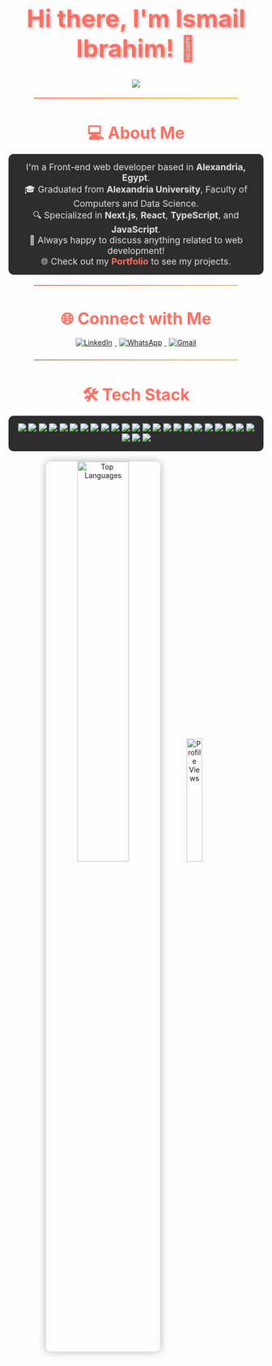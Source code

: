 <h1 align="center" style="font-family: 'Inter', sans-serif; font-size: 3rem; color: #ff6f61; text-shadow: 2px 2px 5px rgba(0, 0, 0, 0.3);">
  Hi there, I'm Ismail Ibrahim! 👋
</h1>

<p align="center">
  <a href="https://github.com/DenverCoder1/readme-typing-svg">
    <img src="https://readme-typing-svg.herokuapp.com/?lines=Front-End%20Web%20Developer;Continuous%20Learner;Open%20to%20Collaboration&font=Fira%20Code&center=true&width=500&height=50&color=ff6f61&vCenter=true&size=30">
  </a>
</p>

<hr style="border: 0; height: 2px; background: linear-gradient(to right, #ff6f61, #ffcc00); margin: 20px auto; width: 80%;">

<h3 align="center" style="font-family: 'Inter', sans-serif; color: #ff6f61; font-size: 2rem; margin-bottom: 10px;">💻 About Me</h3>

<p align="center" style="font-family: 'Inter', sans-serif; font-size: 1.1rem; color: #e0e0e0; padding: 15px; border-radius: 10px; background-color: #2d2d2d; max-width: 800px; margin: 0 auto;">
  I'm a Front-end web developer based in <b>Alexandria, Egypt</b>.<br>
  🎓 Graduated from <b>Alexandria University</b>, Faculty of Computers and Data Science.<br>
  🔍 Specialized in <b>Next.js</b>, <b>React</b>, <b>TypeScript</b>, and <b>JavaScript</b>.<br>
  💬 Always happy to discuss anything related to web development!<br>
  🌐 Check out my <a href="http://www.ismailibrahim.tech/" style="color: #ff6f61; text-decoration: none; font-weight: bold;">Portfolio</a> to see my projects.<br>
</p>

<hr style="border: 0; height: 2px; background: linear-gradient(to right, #ff6f61, #ffcc00); margin: 20px auto; width: 80%;">

<h3 align="center" style="font-family: 'Inter', sans-serif; color: #ff6f61; font-size: 2rem; margin-bottom: 10px;">🌐 Connect with Me</h3>

<p align="center">
  <a href="https://linkedin.com/in/ismail-ibrahim-i11">
    <img src="https://img.shields.io/badge/-LinkedIn-0077B5?style=for-the-badge&logo=linkedin&logoColor=white" alt="LinkedIn" style="margin: 5px;">
  </a>
  <a href="https://wa.me/+201064196268">
    <img src="https://img.shields.io/badge/-WhatsApp-25d366?style=for-the-badge&logo=whatsapp&logoColor=white" alt="WhatsApp" style="margin: 5px;">
  </a>
  <a href="mailto:ismailibrahim6268@gmail.com">
    <img src="https://img.shields.io/badge/-Gmail-d14836?style=for-the-badge&logo=gmail&logoColor=white" alt="Gmail" style="margin: 5px;">
  </a>
</p>

<hr style="border: 0; height: 2px; background: linear-gradient(to right, #ff6f61, #ffcc00); margin: 20px auto; width: 80%;">

<h3 align="center" style="font-family: 'Inter', sans-serif; color: #ff6f61; font-size: 2rem; margin-bottom: 10px;">🛠 Tech Stack</h3>

<p align="center" style="font-family: 'Inter', sans-serif; font-size: 1rem; color: #e0e0e0; padding: 15px; border-radius: 10px; background-color: #2d2d2d; max-width: 800px; margin: 0 auto;">
  <img src="https://img.shields.io/badge/-NEXT.js-black?style=flat-square&logo=next.js&logoColor=white"> 
  <img src="https://img.shields.io/badge/-React-black?style=flat-square&logo=react"> 
  <img src="https://img.shields.io/badge/-Redux%20Toolkit-black?style=flat-square&logo=redux&logoColor=764abc"> 
  <img src="https://img.shields.io/badge/-TypeScript-black?style=flat-square&logo=typescript"> 
  <img src="https://img.shields.io/badge/-JavaScript-black?style=flat-square&logo=javascript"> 
  <img src="https://img.shields.io/badge/-OOP-black?style=flat-square&logo=object-oriented-programming"> 
  <img src="https://img.shields.io/badge/-Design%20Patterns-black?style=flat-square&logo=pattern"> 
  <img src="https://img.shields.io/badge/-REST%20APIs-black?style=flat-square&logo=rest-api&logoColor=green"> 
  <img src="https://img.shields.io/badge/-Axios-black?style=flat-square&logo=axios&logoColor=5A29E4"> 
  <img src="https://img.shields.io/badge/-AJAX-black?style=flat-square&logo=ajax&logoColor=blue"> 
  <img src="https://img.shields.io/badge/-Strapi-black?style=flat-square&logo=strapi&logoColor=1d1b84"> 
  <img src="https://img.shields.io/badge/-Prisma-black?style=flat-square&logo=prisma&logoColor=007ACC"> 
  <img src="https://img.shields.io/badge/-MongoDB-black?style=flat-square&logo=mongodb&logoColor=green"> 
  <img src="https://img.shields.io/badge/-HTML5-black?style=flat-square&logo=html5&logoColor=orange"> 
  <img src="https://img.shields.io/badge/-CSS3-black?style=flat-square&logo=css3&logoColor=1572B6"> 
  <img src="https://img.shields.io/badge/-Bootstrap-black?style=flat-square&logo=bootstrap&logoColor=563D7C"> 
  <img src="https://img.shields.io/badge/-Tailwind%20CSS-black?style=flat-square&logo=tailwind-css"> 
  <img src="https://img.shields.io/badge/-Material%20UI-black?style=flat-square&logo=mui&logoColor=007FFF"> 
  <img src="https://img.shields.io/badge/-PrimeReact-black?style=flat-square&logo=primereact&logoColor=003456"> 
  <img src="https://img.shields.io/badge/-Headless%20UI-black?style=flat-square&logo=headless-ui"> 
  <img src="https://img.shields.io/badge/-Chakra%20UI-black?style=flat-square&logo=chakra-ui&logoColor=teal"> 
  <img src="https://img.shields.io/badge/-Shadcn%20UI-black?style=flat-square&logo=ui-design"> 
  <img src="https://img.shields.io/badge/-Figma-black?style=flat-square&logo=figma&logoColor=F24E1E"> 
  <img src="https://img.shields.io/badge/-Git-black?style=flat-square&logo=git"> 
  <img src="https://img.shields.io/badge/-GitHub-black?style=flat-square&logo=github"> 
  <img src="https://img.shields.io/badge/-VS%20Code-black?style=flat-square&logo=visual-studio-code&logoColor=007ACC"> 
</p>

<div align="center" style="margin-top: 20px;">
  <img src="https://github-readme-stats.vercel.app/api/top-langs/?username=1IsmailIbrahim&layout=compact&theme=dark&size_weight=0.5&count_weight=0.5" alt="Top Languages" width="45%" style="border-radius: 10px; box-shadow: 0px 0px 15px rgba(0, 0, 0, 0.3);">
  <img src="https://komarev.com/ghpvc/?username=1IsmailIbrahim&style=flat-square&color=ff6f61" alt="Profile Views" width="25%">
</div>
